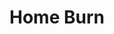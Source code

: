 ---
id: 1
title: Home Burn
slug: home-burn
img: /sandra.png
duration: 3 DAYS A WEEK
category: training
discountedPrice: 19.99
description: Ideal for beginner fitness people with busy schedules. In this 3 day split you will learn to make the most out of your time in the gym with an efficient total-body workouts. All workouts are designed to be flexible for working out at home.
---